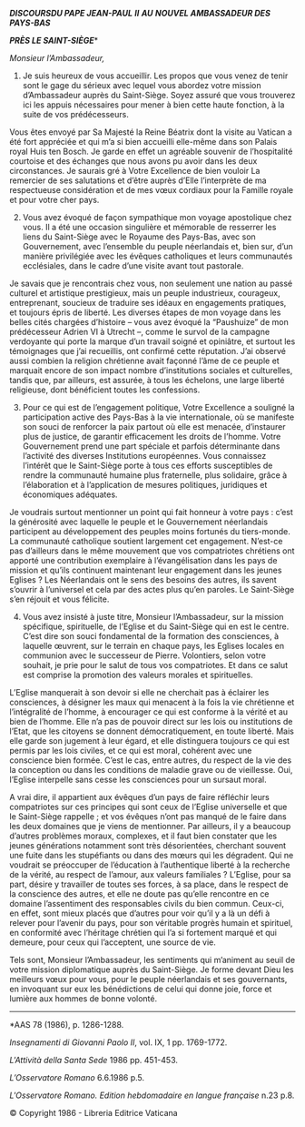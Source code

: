 ***DISCOURS******DU PAPE JEAN-PAUL*** ***II*** ***AU*** ***NOUVEL AMBASSADEUR DES PAYS-BAS***

***PRÈS LE SAINT-SIÈGE****

*Monsieur l’Ambassadeur,*

1. Je suis heureux de vous accueillir. Les propos que vous venez de tenir sont le gage du sérieux avec lequel vous abordez votre mission d’Ambassadeur auprès du Saint-Siège. Soyez assuré que vous trouverez ici les appuis nécessaires pour mener à bien cette haute fonction, à la suite de vos prédécesseurs.

Vous êtes envoyé par Sa Majesté la Reine Béatrix dont la visite au Vatican a été fort appréciée et qui m’a si bien accueilli elle-même dans son Palais royal Huis ten Bosch. Je garde en effet un agréable souvenir de l’hospitalité courtoise et des échanges que nous avons pu avoir dans les deux circonstances. Je saurais gré à Votre Excellence de bien vouloir La remercier de ses salutations et d’être auprès d’Elle l’interprète de ma respectueuse considération et de mes vœux cordiaux pour la Famille royale et pour votre cher pays.

2. Vous avez évoqué de façon sympathique mon voyage apostolique chez vous. Il a été une occasion singulière et mémorable de resserrer les liens du Saint-Siège avec le Royaume des Pays-Bas, avec son Gouvernement, avec l’ensemble du peuple néerlandais et, bien sur, d’un manière privilégiée avec les évêques catholiques et leurs communautés ecclésiales, dans le cadre d’une visite avant tout pastorale.

Je savais que je rencontrais chez vous, non seulement une nation au passé culturel et artistique prestigieux, mais un peuple industrieux, courageux, entreprenant, soucieux de traduire ses idéaux en engagements pratiques, et toujours épris de liberté. Les diverses étapes de mon voyage dans les belles cités chargées d’histoire – vous avez évoqué la “Paushuize” de mon prédécesseur Adrien VI à Utrecht –, comme le survol de la campagne verdoyante qui porte la marque d’un travail soigné et opiniâtre, et surtout les témoignages que j’ai recueillis, ont confirmé cette réputation. J’ai observé aussi combien la religion chrétienne avait façonné l’âme de ce peuple et marquait encore de son impact nombre d’institutions sociales et culturelles, tandis que, par ailleurs, est assurée, à tous les échelons, une large liberté religieuse, dont bénéficient toutes les confessions.

3. Pour ce qui est de l’engagement politique, Votre Excellence a souligné la participation active des Pays-Bas à la vie internationale, où se manifeste son souci de renforcer la paix partout où elle est menacée, d’instaurer plus de justice, de garantir efficacement les droits de l’homme. Votre Gouvernement prend une part spéciale et parfois déterminante dans l’activité des diverses Institutions européennes. Vous connaissez l’intérêt que le Saint-Siège porte à tous ces efforts susceptibles de rendre la communauté humaine plus fraternelle, plus solidaire, grâce à l’élaboration et à l’application de mesures politiques, juridiques et économiques adéquates.

Je voudrais surtout mentionner un point qui fait honneur à votre pays : c’est la générosité avec laquelle le peuple et le Gouvernement néerlandais participent au développement des peuples moins fortunés du tiers-monde. La communauté catholique soutient largement cet engagement. N’est-ce pas d’ailleurs dans le même mouvement que vos compatriotes chrétiens ont apporté une contribution exemplaire à l’évangélisation dans les pays de mission et qu’ils continuent maintenant leur engagement dans les jeunes Eglises ? Les Néerlandais ont le sens des besoins des autres, ils savent s’ouvrir à l’universel et cela par des actes plus qu’en paroles. Le Saint-Siège s’en réjouit et vous félicite.

4. Vous avez insisté à juste titre, Monsieur l’Ambassadeur, sur la mission spécifique, spirituelle, de l’Eglise et du Saint-Siège qui en est le centre. C’est dire son souci fondamental de la formation des consciences, à laquelle œuvrent, sur le terrain en chaque pays, les Eglises locales en communion avec le successeur de Pierre. Volontiers, selon votre souhait, je prie pour le salut de tous vos compatriotes. Et dans ce salut est comprise la promotion des valeurs morales et spirituelles.

L’Eglise manquerait à son devoir si elle ne cherchait pas à éclairer les consciences, à désigner les maux qui menacent à la fois la vie chrétienne et l’intégralité de l’homme, à encourager ce qui est conforme à la vérité et au bien de l’homme. Elle n’a pas de pouvoir direct sur les lois ou institutions de l’Etat, que les citoyens se donnent démocratiquement, en toute liberté. Mais elle garde son jugement à leur égard, et elle distinguera toujours ce qui est permis par les lois civiles, et ce qui est moral, cohérent avec une conscience bien formée. C’est le cas, entre autres, du respect de la vie des la conception ou dans les conditions de maladie grave ou de vieillesse. Oui, l’Eglise interpelle sans cesse les consciences pour un sursaut moral.

A vrai dire, il appartient aux évêques d’un pays de faire réfléchir leurs compatriotes sur ces principes qui sont ceux de l’Eglise universelle et que le Saint-Siège rappelle ; et vos évêques n’ont pas manqué de le faire dans les deux domaines que je viens de mentionner. Par ailleurs, il y a beaucoup d’autres problèmes moraux, complexes, et il faut bien constater que les jeunes générations notamment sont très désorientées, cherchant souvent une fuite dans les stupéfiants ou dans des mœurs qui les dégradent. Qui ne voudrait se préoccuper de l’éducation à l’authentique liberté à la recherche de la vérité, au respect de l’amour, aux valeurs familiales ? L’Eglise, pour sa part, désire y travailler de toutes ses forces, à sa place, dans le respect de la conscience des autres, et elle ne doute pas qu’elle rencontre en ce domaine l’assentiment des responsables civils du bien commun. Ceux-ci, en effet, sont mieux placés que d’autres pour voir qu’il y a là un défi à relever pour l’avenir du pays, pour son véritable progrès humain et spirituel, en conformité avec l’héritage chrétien qui l’a si fortement marqué et qui demeure, pour ceux qui l’acceptent, une source de vie.

Tels sont, Monsieur l’Ambassadeur, les sentiments qui m’animent au seuil de votre mission diplomatique auprès du Saint-Siège. Je forme devant Dieu les meilleurs vœux pour vous, pour le peuple néerlandais et ses gouvernants, en invoquant sur eux les bénédictions de celui qui donne joie, force et lumière aux hommes de bonne volonté.

* * *

*AAS 78 (1986), p. 1286-1288.

*Insegnamenti di Giovanni Paolo II*, vol. IX, 1 pp. 1769-1772.

*L'Attività della Santa Sede* 1986 pp. 451-453.

*L’Osservatore Romano* 6.6.1986 p.5.

*L'Osservatore Romano. Edition hebdomadaire en langue française* n.23 p.8.

© Copyright 1986 - Libreria Editrice Vaticana